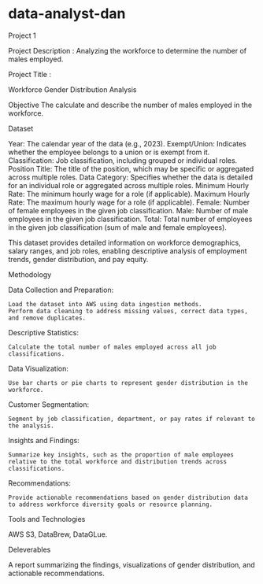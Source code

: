 # data-analyst-dan

Project 1 

Project Description :
Analyzing the workforce to determine the number of males employed.

Project Title :

Workforce Gender Distribution Analysis

Objective
The calculate and describe the number of males employed in the workforce.

Dataset

Year: The calendar year of the data (e.g., 2023).
Exempt/Union: Indicates whether the employee belongs to a union or is exempt from it.
Classification: Job classification, including grouped or individual roles.
Position Title: The title of the position, which may be specific or aggregated across multiple roles.
Data Category: Specifies whether the data is detailed for an individual role or aggregated across multiple roles.
Minimum Hourly Rate: The minimum hourly wage for a role (if applicable).
Maximum Hourly Rate: The maximum hourly wage for a role (if applicable).
Female: Number of female employees in the given job classification.
Male: Number of male employees in the given job classification.
Total: Total number of employees in the given job classification (sum of male and female employees).

This dataset provides detailed information on workforce demographics, salary ranges, and job roles, enabling descriptive analysis of employment trends, gender distribution, and pay equity.

Methodology

Data Collection and Preparation:

    Load the dataset into AWS using data ingestion methods.
    Perform data cleaning to address missing values, correct data types, and remove duplicates.



Descriptive Statistics:

    Calculate the total number of males employed across all job classifications.

Data Visualization:

    Use bar charts or pie charts to represent gender distribution in the workforce.

Customer Segmentation:

    Segment by job classification, department, or pay rates if relevant to the analysis.

Insights and Findings:

    Summarize key insights, such as the proportion of male employees relative to the total workforce and distribution trends across classifications.

Recommendations:

    Provide actionable recommendations based on gender distribution data to address workforce diversity goals or resource planning.

Tools and Technologies 

AWS S3, DataBrew, DataGLue.

Deleverables

A report summarizing the findings, visualizations of gender distribution, and actionable recommendations.



